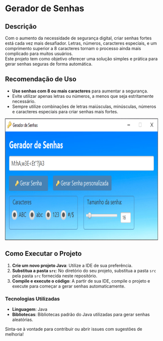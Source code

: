 # Gerador de Senhas

## Descrição
Com o aumento da necessidade de segurança digital, criar senhas fortes está cada vez mais desafiador. Letras, números, caracteres especiais, e um comprimento superior a 8 caracteres tornam o processo ainda mais complicado para muitos usuários.  
Este projeto tem como objetivo oferecer uma solução simples e prática para gerar senhas seguras de forma automática.

## Recomendação de Uso
- **Use senhas com 8 ou mais caracteres** para aumentar a segurança.
- Evite utilizar apenas letras ou números, a menos que seja estritamente necessário.
- Sempre utilize combinações de letras maiúsculas, minúsculas, números e caracteres especiais para criar senhas mais fortes.

<img src="Capturar.png" height="400" alt="Imagem da aplicação em execução" />

## Como Executar o Projeto

1. **Crie um novo projeto Java**: Utilize a IDE de sua preferência.
2. **Substitua a pasta `src`**: No diretório do seu projeto, substitua a pasta `src` pela pasta `src` fornecida neste repositório.
3. **Compile e execute o código**: A partir de sua IDE, compile o projeto e execute para começar a gerar senhas automaticamente.

### Tecnologias Utilizadas
- **Linguagem**: Java
- **Bibliotecas**: Bibliotecas padrão do Java utilizadas para gerar senhas aleatórias.

Sinta-se à vontade para contribuir ou abrir issues com sugestões de melhoria!
